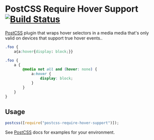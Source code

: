 # PostCSS Require Hover Support [![Build Status][ci-img]][ci]

[PostCSS] plugin that wraps hover selectors in a media media that's only valid on devices that support true hover events..

[postcss]: https://github.com/postcss/postcss
[ci-img]: https://travis-ci.org/raptiq/postcss-require-hover-support.svg
[ci]: https://travis-ci.org/raptiq/postcss-require-hover-support

```css
.foo {
    a{a:hover{display: block;}}
```

```css
.foo {
    a {
        @media not all and (hover: none) {
            a:hover {
                display: block;
            }
        }
    }
}
```

## Usage

```js
postcss([require("postcss-require-hover-support")]);
```

See [PostCSS] docs for examples for your environment.
